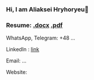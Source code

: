 ### Hi, I am Aliaksei Hryhoryeu👋

### Resume: [.docx]() [.pdf]()

WhatsApp, Telegram: +48 ...

LinkedIn : [link]()

Email: ...

Website: []()
